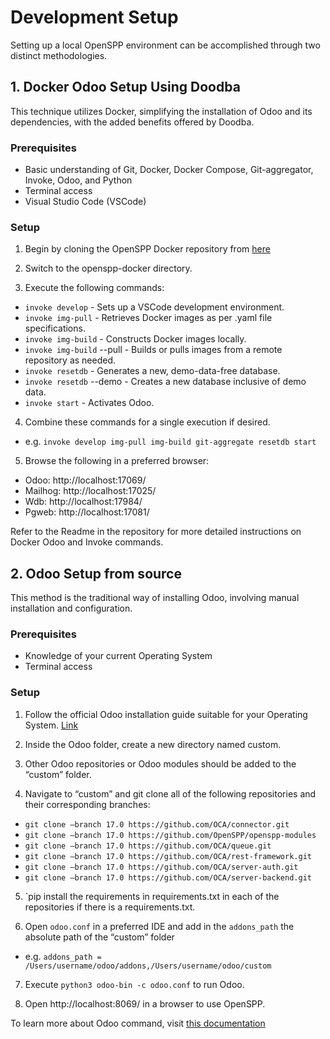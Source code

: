# Development Setup

Setting up a local OpenSPP environment can be accomplished through two distinct methodologies.

## 1. Docker Odoo Setup Using Doodba

This technique utilizes Docker, simplifying the installation of Odoo and its dependencies, with the added benefits offered by Doodba.

### Prerequisites

- Basic understanding of Git, Docker, Docker Compose, Git-aggregator, Invoke, Odoo, and Python
- Terminal access
- Visual Studio Code (VSCode)

### Setup

1. Begin by cloning the OpenSPP Docker repository from [here](https://github.com/OpenSPP/openspp-docker.git)

2. Switch to the openspp-docker directory.

3. Execute the following commands:

- `invoke develop` - Sets up a VSCode development environment.
- `invoke img-pull` - Retrieves Docker images as per .yaml file specifications.
- `invoke img-build` - Constructs Docker images locally.
- `invoke img-build` --pull - Builds or pulls images from a remote repository as needed.
- `invoke resetdb` - Generates a new, demo-data-free database.
- `invoke resetdb` --demo - Creates a new database inclusive of demo data.
- `invoke start` - Activates Odoo.

4. Combine these commands for a single execution if desired.

- e.g. `invoke develop img-pull img-build git-aggregate resetdb start`

5. Browse the following in a preferred browser:

- Odoo: http://localhost:17069/
- Mailhog: http://localhost:17025/
- Wdb: http://localhost:17984/
- Pgweb: http://localhost:17081/

Refer to the Readme in the repository for more detailed instructions on Docker Odoo and Invoke commands.

## 2. Odoo Setup from source

This method is the traditional way of installing Odoo, involving manual installation and configuration.

### Prerequisites

- Knowledge of your current Operating System
- Terminal access

### Setup

1. Follow the official Odoo installation guide suitable for your Operating System. [Link](https://www.odoo.com/documentation/17.0/administration/on_premise/source.html)

2. Inside the Odoo folder, create a new directory named custom.

3. Other Odoo repositories or Odoo modules should be added to the “custom” folder.

4. Navigate to “custom” and git clone all of the following repositories and their corresponding branches:

- `git clone –branch 17.0 https://github.com/OCA/connector.git`
- `git clone –branch 17.0 https://github.com/OpenSPP/openspp-modules`
- `git clone –branch 17.0 https://github.com/OCA/queue.git`
- `git clone –branch 17.0 https://github.com/OCA/rest-framework.git`
- `git clone –branch 17.0 https://github.com/OCA/server-auth.git`
- `git clone –branch 17.0 https://github.com/OCA/server-backend.git`

5. `pip install the requirements in requirements.txt in each of the repositories if there is a requirements.txt.

6. Open `odoo.conf` in a preferred IDE and add in the `addons_path` the absolute path of the “custom” folder

- e.g. `addons_path = /Users/username/odoo/addons,/Users/username/odoo/custom`

7. Execute `python3 odoo-bin -c odoo.conf` to run Odoo.

8. Open http://localhost:8069/ in a browser to use OpenSPP.

To learn more about Odoo command, visit [this documentation](https://www.odoo.com/documentation/17.0/developer/reference/cli.html)
